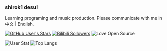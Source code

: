 ### shirok1 desu!
Learning programing and music production.
Please communicate with me in 中文 | English.

[![GitHub User's Stars](https://img.shields.io/github/stars/shirok1?label=Github%20stars&style=social)](https://github.com/shirok1)
[![Bilibili Sollowers](https://img.shields.io/badge/dynamic/json?label=Bilibili%20followers&logo=bilibili&style=social&query=%24.data.follower&url=https%3A%2F%2Fapi.bilibili.com%2Fx%2Frelation%2Fstat%3Fvmid%3D46607572)](https://space.bilibili.com/46607572)
![Love Open Source](https://img.shields.io/badge/Open%20Source-%E2%9D%A4-green)

![User Stat](https://github-readme-stats.vercel.app/api?username=shirok1&show_icons=true&hide_title=true)
![Top Langs](https://github-readme-stats.vercel.app/api/top-langs/?username=shirok1&langs_count=10&layout=compact)
